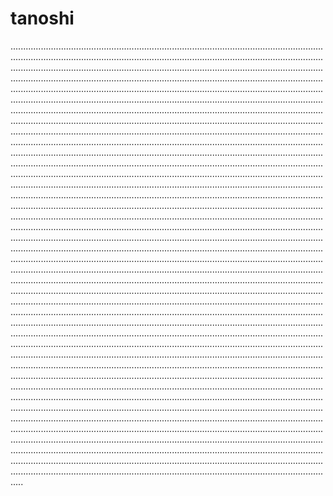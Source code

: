 # tanoshi
.................................................................................................................................................................................................................................................................................................................................................................................................................................................................................................................................................................................................................................................................................................................................................................................................................................................................................................................................................................................................................................................................................................................................................................................................................................................................................................................................................................................................................................................................................................................................................................................................................................................................................................................................................................................................................................................................................................................................................................................................................................................................................................................................................................................................................................................................................................................................................................................................................................................................................................................................................................................................................................................................................................................................................................................................................................................................................................................................................................................................................................................................................................................................................................................................................................................................................................................................................................................................................................................................................................................................................................................................................................................................................................................................................................................................................................................................................................................................................................................................................................................................................................................................................................................................................................................................................................................................................................................................................................................................................................................................................................................................................................................................................................................................................................................................................................................................................................................................................................................................................................................................................................................................................................................................................................................................................................